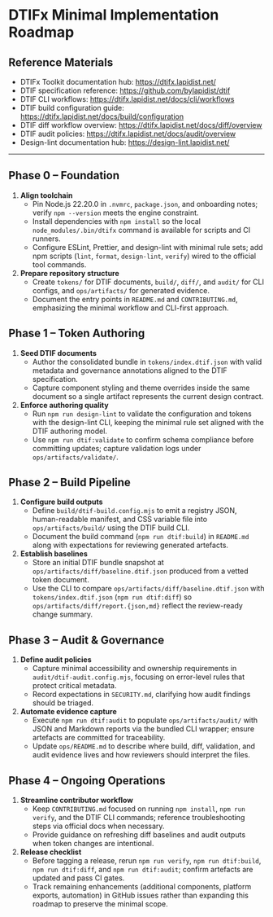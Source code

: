 # DTIFx Minimal Implementation Roadmap

## Reference Materials

- DTIFx Toolkit documentation hub: https://dtifx.lapidist.net/
- DTIF specification reference: https://github.com/bylapidist/dtif
- DTIF CLI workflows: https://dtifx.lapidist.net/docs/cli/workflows
- DTIF build configuration guide: https://dtifx.lapidist.net/docs/build/configuration
- DTIF diff workflow overview: https://dtifx.lapidist.net/docs/diff/overview
- DTIF audit policies: https://dtifx.lapidist.net/docs/audit/overview
- Design-lint documentation hub: https://design-lint.lapidist.net/

---

## Phase 0 – Foundation

1. **Align toolchain**
   - Pin Node.js 22.20.0 in `.nvmrc`, `package.json`, and onboarding notes; verify `npm --version` meets the engine constraint.
   - Install dependencies with `npm install` so the local `node_modules/.bin/dtifx` command is available for scripts and CI runners.
   - Configure ESLint, Prettier, and design-lint with minimal rule sets; add npm scripts (`lint`, `format`, `design-lint`, `verify`) wired to the official tool commands.
2. **Prepare repository structure**
   - Create `tokens/` for DTIF documents, `build/`, `diff/`, and `audit/` for CLI configs, and `ops/artifacts/` for generated evidence.
   - Document the entry points in `README.md` and `CONTRIBUTING.md`, emphasizing the minimal workflow and CLI-first approach.

## Phase 1 – Token Authoring

1. **Seed DTIF documents**
   - Author the consolidated bundle in `tokens/index.dtif.json` with valid metadata and governance annotations aligned to the DTIF specification.
   - Capture component styling and theme overrides inside the same document so a single artifact represents the current design contract.
2. **Enforce authoring quality**
   - Run `npm run design-lint` to validate the configuration and tokens with the design-lint CLI, keeping the minimal rule set aligned with the DTIF authoring model.
   - Use `npm run dtif:validate` to confirm schema compliance before committing updates; capture validation logs under `ops/artifacts/validate/`.

## Phase 2 – Build Pipeline

1. **Configure build outputs**
   - Define `build/dtif-build.config.mjs` to emit a registry JSON, human-readable manifest, and CSS variable file into `ops/artifacts/build/` using the DTIF build CLI.
   - Document the build command (`npm run dtif:build`) in `README.md` along with expectations for reviewing generated artefacts.
2. **Establish baselines**
   - Store an initial DTIF bundle snapshot at `ops/artifacts/diff/baseline.dtif.json` produced from a vetted token document.
   - Use the CLI to compare `ops/artifacts/diff/baseline.dtif.json` with `tokens/index.dtif.json` (`npm run dtif:diff`) so `ops/artifacts/diff/report.{json,md}` reflect the review-ready change summary.

## Phase 3 – Audit & Governance

1. **Define audit policies**
   - Capture minimal accessibility and ownership requirements in `audit/dtif-audit.config.mjs`, focusing on error-level rules that protect critical metadata.
   - Record expectations in `SECURITY.md`, clarifying how audit findings should be triaged.
2. **Automate evidence capture**
   - Execute `npm run dtif:audit` to populate `ops/artifacts/audit/` with JSON and Markdown reports via the bundled CLI wrapper; ensure artefacts are committed for traceability.
   - Update `ops/README.md` to describe where build, diff, validation, and audit evidence lives and how reviewers should interpret the files.

## Phase 4 – Ongoing Operations

1. **Streamline contributor workflow**
   - Keep `CONTRIBUTING.md` focused on running `npm install`, `npm run verify`, and the DTIF CLI commands; reference troubleshooting steps via official docs when necessary.
   - Provide guidance on refreshing diff baselines and audit outputs when token changes are intentional.
2. **Release checklist**
   - Before tagging a release, rerun `npm run verify`, `npm run dtif:build`, `npm run dtif:diff`, and `npm run dtif:audit`; confirm artefacts are updated and pass CI gates.
   - Track remaining enhancements (additional components, platform exports, automation) in GitHub issues rather than expanding this roadmap to preserve the minimal scope.
